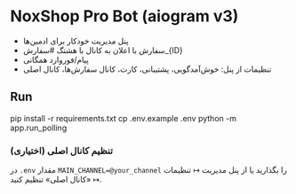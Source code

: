 # NoxShop Pro Bot (aiogram v3)
- پنل مدیریت خودکار برای ادمین‌ها
- سفارش با اعلان به کانال با هشتگ #سفارش_{ID}
- پیام/فوروارد همگانی
- تنظیمات از پنل: خوش‌آمدگویی، پشتیبانی، کارت، کانال سفارش‌ها، کانال اصلی

## Run
pip install -r requirements.txt
cp .env.example .env
python -m app.run_polling

### تنظیم کانال اصلی (اختیاری)
در `.env` مقدار `MAIN_CHANNEL=@your_channel` را بگذارید یا از پنل مدیریت ↦ تنظیمات ↦ «کانال اصلی» تنظیم کنید.
